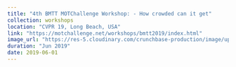 ```yaml
---
title: "4th BMTT MOTChallenge Workshop: - How crowded can it get"
collection: workshops
location: "CVPR 19, Long Beach, USA"
link: "https://motchallenge.net/workshops/bmtt2019/index.html"
image_url: "https://res-5.cloudinary.com/crunchbase-production/image/upload/c_lpad,h_256,w_256,f_auto,q_auto:eco/a1ty9tdt8f3kmecag3fu"  
duration: "Jun 2019"
date: 2019-06-01
---
```

